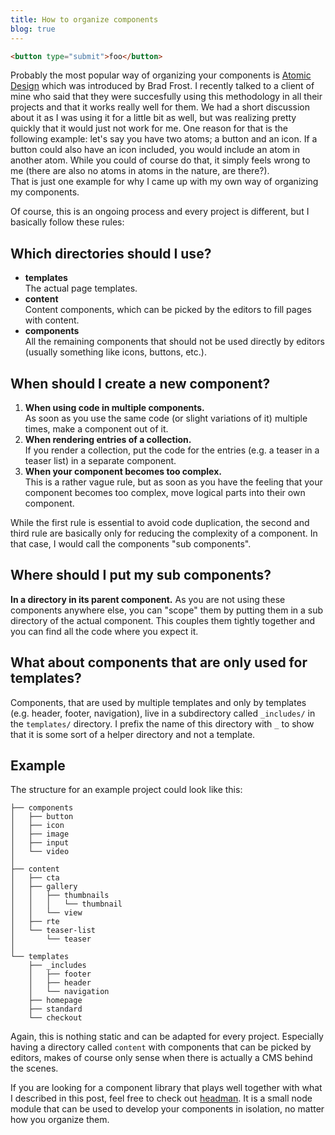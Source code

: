 ```yaml
---
title: How to organize components
blog: true
---
```


```html
<button type="submit">foo</button>
```

Probably the most popular way of organizing your components is <a href="http://bradfrost.com/blog/post/atomic-web-design/" rel="noopener">Atomic Design</a> which was introduced by Brad Frost. I recently talked to a client of mine who said that they were succesfully using this methodology in all their projects and that it works really well for them. We had a short discussion about it as I was using it for a little bit as well, but was realizing pretty quickly that it would just not work for me. One reason for that is the following example: let's say you have two atoms; a button and an icon. If a button could also have an icon included, you would include an atom in another atom. While you could of course do that, it simply feels wrong to me (there are also no atoms in atoms in the nature, are there?).<br>
That is just one example for why I came up with my own way of organizing my components.

Of course, this is an ongoing process and every project is different, but I basically follow these rules:

## Which directories should I use?

- <b>templates</b><br>The actual page templates.
- <b>content</b><br>Content components, which can be picked by the editors to fill pages with content.
- <b>components</b><br>All the remaining components that should not be used directly by editors (usually something like icons, buttons, etc.).

## When should I create a new component?

1. <b>When using code in multiple components.</b><br>As soon as you use the same code (or slight variations of it) multiple times, make a component out of it.
2. <b>When rendering entries of a collection.</b><br>If you render a collection, put the code for the entries (e.g. a teaser in a teaser list) in a separate component.
3. <b>When your component becomes too complex.</b><br>This is a rather vague rule, but as soon as you have the feeling that your component becomes too complex, move logical parts into their own component.

While the first rule is essential to avoid code duplication, the second and third rule are basically only for reducing the complexity of a component. In that case, I would call the components "sub components".

## Where should I put my sub components?

<b>In a directory in its parent component.</b> As you are not using these components anywhere else, you can "scope" them by putting them in a sub directory of the actual component. This couples them tightly together and you can find all the code where you expect it.

## What about components that are only used for templates?

Components, that are used by multiple templates and only by templates (e.g. header, footer, navigation), live in a subdirectory called `_includes/` in the `templates/` directory. I prefix the name of this directory with `_` to show that it is some sort of a helper directory and not a template.

## Example

The structure for an example project could look like this:

```
├── components
│   ├── button
│   ├── icon
│   ├── image
│   ├── input
│   └── video
│
├── content
│   ├── cta
│   ├── gallery
│   │   ├── thumbnails
│   │   │   └── thumbnail
│   │   └── view
│   ├── rte
│   └── teaser-list
│       └── teaser
│
└── templates
    ├── _includes
    │   ├── footer
    │   ├── header
    │   └── navigation
    ├── homepage
    ├── standard
    └── checkout
```

Again, this is nothing static and can be adapted for every project. Especially having a directory called `content` with components that can be picked by editors, makes of course only sense when there is actually a CMS behind the scenes.

If you are looking for a component library that plays well together with what I described in this post, feel free to check out <a href="https://github.com/mgrsskls/headman" rel="noopener">headman</a>. It is a small node module that can be used to develop your components in isolation, no matter how you organize them.
